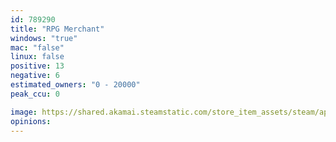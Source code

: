 ```yaml
---
id: 789290
title: "RPG Merchant"
windows: "true"
mac: "false"
linux: false
positive: 13
negative: 6
estimated_owners: "0 - 20000"
peak_ccu: 0

image: https://shared.akamai.steamstatic.com/store_item_assets/steam/apps/789290/header.jpg?t=1600289733
opinions:
---
```

